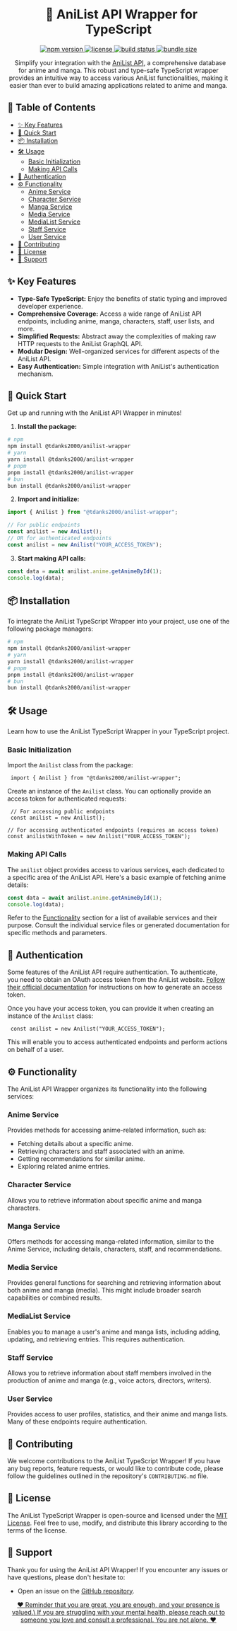 <h1 align="center"> 
   🚀 AniList API Wrapper for TypeScript 
</h1>

<p align="center">
  <a href="https://www.npmjs.com/package/@tdanks2000/anilist-wrapper">
    <img alt="npm version" src="https://img.shields.io/npm/v/@tdanks2000/anilist-wrapper">
  </a>
  <a href="https://github.com/tdanks2000/anilist-wrapper/blob/master/LICENSE">
    <img alt="license" src="https://img.shields.io/npm/l/@tdanks2000/anilist-wrapper">
  </a>
  <a href="https://github.com/tdanks2000/anilist-wrapper/actions/workflows/ci.yml">
    <img alt="build status" src="https://github.com/tdanks2000/anilist-wrapper/actions/workflows/ci.yml/badge.svg">
  </a>
  <a href="https://bundlephobia.com/package/@tdanks2000/anilist-wrapper">
    <img alt="bundle size" src="https://img.shields.io/bundlephobia/minzip/@tdanks2000/anilist-wrapper">
  </a>
</p>

<p align="center"> 
   Simplify your integration with the <a href="https://docs.anilist.co/">AniList API</a>, a comprehensive database for anime and manga. This robust and type-safe TypeScript wrapper provides an intuitive way to access various AniList functionalities, making it easier than ever to build amazing applications related to anime and manga. 
</p>

## 📖 Table of Contents

- [✨ Key Features](#key-features)
- [🚀 Quick Start](#quick-start)
- [📦 Installation](#installation)
- [🛠️ Usage](#usage)
  - [Basic Initialization](#basic-initialization)
  - [Making API Calls](#making-api-calls)
- [🔑 Authentication](#authentication)
- [⚙️ Functionality](#functionality)
  - [Anime Service](#anime-service)
  - [Character Service](#character-service)
  - [Manga Service](#manga-service)
  - [Media Service](#media-service)
  - [MediaList Service](#medialist-service)
  - [Staff Service](#staff-service)
  - [User Service](#user-service)
- [🤝 Contributing](#contributing)
- [📜 License](#license)
- [💖 Support](#support)

## ✨ Key Features

- **Type-Safe TypeScript:** Enjoy the benefits of static typing and improved developer experience.
- **Comprehensive Coverage:** Access a wide range of AniList API endpoints, including anime, manga, characters, staff, user lists, and more.
- **Simplified Requests:** Abstract away the complexities of making raw HTTP requests to the AniList GraphQL API.
- **Modular Design:** Well-organized services for different aspects of the AniList API.
- **Easy Authentication:** Simple integration with AniList's authentication mechanism.

## 🚀 Quick Start

Get up and running with the AniList API Wrapper in minutes!

1.  **Install the package:**

```bash
# npm
npm install @tdanks2000/anilist-wrapper
# yarn
yarn install @tdanks2000/anilist-wrapper
# pnpm
pnpm install @tdanks2000/anilist-wrapper
# bun
bun install @tdanks2000/anilist-wrapper
```

2.  **Import and initialize:**

```ts
import { Anilist } from "@tdanks2000/anilist-wrapper";

// For public endpoints
const anilist = new Anilist();
// OR for authenticated endpoints
const anilist = new Anilist("YOUR_ACCESS_TOKEN");
```

3.  **Start making API calls:**

```ts
const data = await anilist.anime.getAnimeById(1);
console.log(data);
```

## 📦 Installation

To integrate the AniList TypeScript Wrapper into your project, use one of the following package managers:

```bash
# npm
npm install @tdanks2000/anilist-wrapper
# yarn
yarn install @tdanks2000/anilist-wrapper
# pnpm
pnpm install @tdanks2000/anilist-wrapper
# bun
bun install @tdanks2000/anilist-wrapper
```

## 🛠️ Usage

Learn how to use the AniList TypeScript Wrapper in your TypeScript project.

### Basic Initialization

Import the `Anilist` class from the package:

```
 import { Anilist } from "@tdanks2000/anilist-wrapper";
```

Create an instance of the `Anilist` class. You can optionally provide an access token for authenticated requests:

```
 // For accessing public endpoints
 const anilist = new Anilist();

// For accessing authenticated endpoints (requires an access token)
const anilistWithToken = new Anilist("YOUR_ACCESS_TOKEN");
```

### Making API Calls

The `anilist` object provides access to various services, each dedicated to a specific area of the AniList API. Here's a basic example of fetching anime details:

```ts
const data = await anilist.anime.getAnimeById(1);
console.log(data);
```

Refer to the [Functionality](#functionality) section for a list of available services and their purpose. Consult the individual service files or generated documentation for specific methods and parameters.

## 🔑 Authentication

Some features of the AniList API require authentication. To authenticate, you need to obtain an OAuth access token from the AniList website. [Follow their official documentation](https://docs.anilist.co/guide/auth/) for instructions on how to generate an access token.

Once you have your access token, you can provide it when creating an instance of the `Anilist` class:

```
 const anilist = new Anilist("YOUR_ACCESS_TOKEN");
```

This will enable you to access authenticated endpoints and perform actions on behalf of a user.

## ⚙️ Functionality

The AniList API Wrapper organizes its functionality into the following services:

### Anime Service

Provides methods for accessing anime-related information, such as:

- Fetching details about a specific anime.
- Retrieving characters and staff associated with an anime.
- Getting recommendations for similar anime.
- Exploring related anime entries.

### Character Service

Allows you to retrieve information about specific anime and manga characters.

### Manga Service

Offers methods for accessing manga-related information, similar to the Anime Service, including details, characters, staff, and recommendations.

### Media Service

Provides general functions for searching and retrieving information about both anime and manga (media). This might include broader search capabilities or combined results.

### MediaList Service

Enables you to manage a user's anime and manga lists, including adding, updating, and retrieving entries. This requires authentication.

### Staff Service

Allows you to retrieve information about staff members involved in the production of anime and manga (e.g., voice actors, directors, writers).

### User Service

Provides access to user profiles, statistics, and their anime and manga lists. Many of these endpoints require authentication.

## 🤝 Contributing

We welcome contributions to the AniList TypeScript Wrapper! If you have any bug reports, feature requests, or would like to contribute code, please follow the guidelines outlined in the repository's `CONTRIBUTING.md` file.

## 📜 License

The AniList TypeScript Wrapper is open-source and licensed under the [MIT License](https://github.com/Api-Wrappers/anilist-wrapper/blob/main/LICENSE). Feel free to use, modify, and distribute this library according to the terms of the license.

## 💖 Support

Thank you for using the AniList API Wrapper! If you encounter any issues or have questions, please don't hesitate to:

- Open an issue on the [GitHub repository](https://github.com/tdanks2000/anilist-wrapper/issues).

<p align="center">
<a target="_blank" href="https://tdanks.com/mental-health/quote">
❤️ Reminder that <strong\><i\>you are great, you are enough, and your presence is valued.</i\>\</strong\> If you are struggling with your mental health, please reach out to someone you love and consult a professional. You are not alone. ❤️
</a>
</p>
